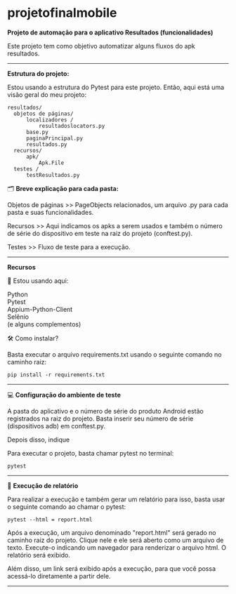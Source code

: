 # projetofinalmobile

**Projeto de automação para o aplicativo Resultados (funcionalidades)**

Este projeto tem como objetivo automatizar alguns fluxos do apk resultados. 

___

**Estrutura do projeto:**

Estou usando a estrutura do Pytest para este projeto. Então, aqui está uma visão geral do meu projeto:

```
resultados/
  objetos de páginas/
      localizadores /
          resultadoslocators.py
      base.py
      paginaPrincipal.py
      resultados.py
  recursos/
      apk/
          Apk.File
  testes /
      testResultados.py
```

🗂 **Breve explicação para cada pasta:**

Objetos de páginas >> PageObjects relacionados, um arquivo .py para cada pasta e suas funcionalidades.

Recursos >> Aqui indicamos os apks a serem usados e também o número de série do dispositivo em teste na raiz do projeto (conftest.py).

Testes >> Fluxo de teste para a execução.
___

**Recursos**

🎯 Estou usando aqui:

Python <br>
Pytest <br>
Appium-Python-Client <br>
Selênio <br>
(e alguns complementos) <br>

🛠 Como instalar?

Basta executar o arquivo requirements.txt usando o seguinte comando no caminho raiz:

```
pip install -r requirements.txt
```
___

💻 **Configuração do ambiente de teste**

A pasta do aplicativo e o número de série do produto Android estão registrados na raiz do projeto.
Basta inserir seu número de série (dispositivos adb) em conftest.py.

Depois disso, indique

Para executar o projeto, basta chamar pytest no terminal:

```
pytest
```
___

📝 **Execução de relatório**

Para realizar a execução e também gerar um relatório para isso, basta usar o seguinte comando ao chamar o pytest:

```
pytest --html = report.html
```

Após a execução, um arquivo denominado "report.html" será gerado no caminho raiz do projeto. Clique nele e ele será aberto como um arquivo de texto. Execute-o indicando um navegador para renderizar o arquivo html. O relatório será exibido.

Além disso, um link será exibido após a execução, para que você possa acessá-lo diretamente a partir dele.

___
